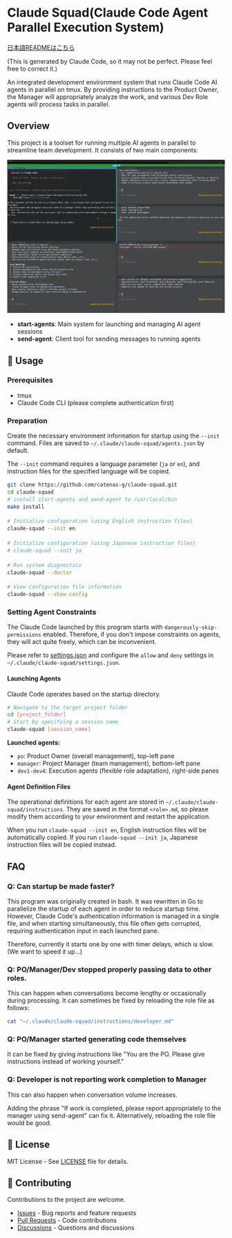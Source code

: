 # Claude Squad(Claude Code Agent Parallel Execution System)

[日本語READMEはこちら](../README.md)

(This is generated by Claude Code, so it may not be perfect. Please feel free to correct it.)

An integrated development environment system that runs Claude Code AI agents in parallel on tmux.
By providing instructions to the Product Owner, the Manager will appropriately analyze the work, and various Dev Role agents will process tasks in parallel.

## Overview

This project is a toolset for running multiple AI agents in parallel to streamline team development. It consists of two main components:

![screen_shot](screen_shot_en.gif)

- **start-agents**: Main system for launching and managing AI agent sessions
- **send-agent**: Client tool for sending messages to running agents

## 🚀 Usage

### Prerequisites

* tmux
* Claude Code CLI (please complete authentication first)

### Preparation

Create the necessary environment information for startup using the `--init` command.
Files are saved to `~/.claude/claude-squad/agents.json` by default.

The `--init` command requires a language parameter (`ja` or `en`), and instruction files for the specified language will be copied.

```bash
git clone https://github.com/catenas-g/claude-squad.git
cd claude-squad
# install start-agents and send-agent to /usr/local/bin
make install

# Initialize configuration (using English instruction files)
claude-squad --init en

# Initialize configuration (using Japanese instruction files)
# claude-squad --init ja

# Run system diagnostics
claude-squad --doctor

# View configuration file information
claude-squad --show-config
```

### Setting Agent Constraints

The Claude Code launched by this program starts with `dangerously-skip-permissions` enabled.
Therefore, if you don't impose constraints on agents, they will act quite freely, which can be inconvenient.

Please refer to [settings.json](./docs/settings.json) and configure the `allow` and `deny` settings in `~/.claude/claude-squad/settings.json`.

#### Launching Agents

Claude Code operates based on the startup directory.

```bash
# Navigate to the target project folder
cd [project_folder]
# Start by specifying a session name
claude-squad [session_name]
```

**Launched agents:**
- `po`: Product Owner (overall management), top-left pane
- `manager`: Project Manager (team management), bottom-left pane
- `dev1-dev4`: Execution agents (flexible role adaptation), right-side panes

#### Agent Definition Files

The operational definitions for each agent are stored in `~/.claude/claude-squad/instructions`.
They are saved in the format `<role>.md`, so please modify them according to your environment and restart the application.

When you run `claude-squad --init en`, English instruction files will be automatically copied. If you run `claude-squad --init ja`, Japanese instruction files will be copied instead.

## FAQ

### Q: Can startup be made faster?

This program was originally created in bash.
It was rewritten in Go to parallelize the startup of each agent in order to reduce startup time.
However, Claude Code's authentication information is managed in a single file, and when starting simultaneously, this file often gets corrupted, requiring authentication input in each launched pane.

Therefore, currently it starts one by one with timer delays, which is slow. (We want to speed it up...)

### Q: PO/Manager/Dev stopped properly passing data to other roles.

This can happen when conversations become lengthy or occasionally during processing.
It can sometimes be fixed by reloading the role file as follows:

```bash
cat "~/.claude/claude-squad/instructions/developer.md"
```

### Q: PO/Manager started generating code themselves

It can be fixed by giving instructions like "You are the PO. Please give instructions instead of working yourself."

### Q: Developer is not reporting work completion to Manager

This can also happen when conversation volume increases.

Adding the phrase "If work is completed, please report appropriately to the manager using send-agent" can fix it. Alternatively, reloading the role file would be good.

## 📄 License

MIT License - See [LICENSE](../LICENSE) file for details.

## 🤝 Contributing

Contributions to the project are welcome.

- [Issues](https://github.com/catenas-g/claude-squad/issues) - Bug reports and feature requests
- [Pull Requests](https://github.com/catenas-g/claude-squad/pulls) - Code contributions
- [Discussions](https://github.com/catenas-g/claude-squad/discussions) - Questions and discussions
